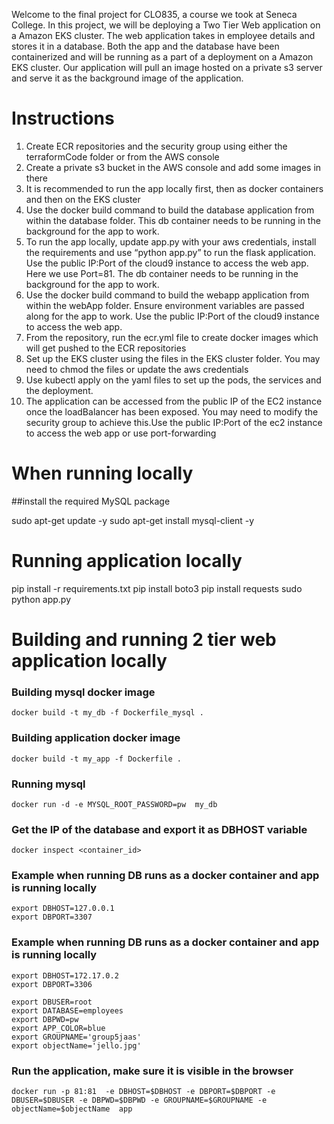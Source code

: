 Welcome to the final project for CLO835, a course we took at Seneca College. In this project, we will be deploying a Two Tier Web application on a Amazon EKS cluster.
The web application takes in employee details and stores it in a database. 
Both the app and the database have been containerized and will be running as a part of a deployment on a Amazon EKS cluster.
Our application will pull an image hosted on a private s3 server and serve it as the background image of the application. 

# Instructions
1.	Create ECR repositories and the security group using either the terraformCode folder or from the AWS console
2.	Create a private s3 bucket in the AWS console and add some images in there
3.	It is recommended to run the app locally first, then as docker containers and then on the EKS cluster
4.	Use the docker build command to build the database application from within the database folder. This db container needs to be running in the background for the app to work.
5.	To run the app locally, update app.py with your aws credentials, install the requirements and use “python app.py” to run the flask application. Use the public IP:Port of the cloud9 instance to access the web app. Here we use Port=81. The db container needs to be running in the background for the app to work.
6.	Use the docker build command to build the webapp application from within the webApp folder. Ensure environment variables are passed along for the app to work. Use the public IP:Port of the cloud9 instance to access the web app.
7.	From the repository, run the ecr.yml file to create docker images which will get pushed to the ECR repositories
8.	Set up the EKS cluster using the files in the EKS cluster folder. You may need to chmod the files or update the aws credentials
9.	Use kubectl apply on the yaml files to set up the pods, the services and the deployment. 
10.	The application can be accessed from the public IP of the EC2 instance once the loadBalancer has been exposed. You may need to modify the security group to achieve this.Use the public IP:Port of the ec2 instance to access the web app or use port-forwarding

# When running locally
##install the required MySQL package

sudo apt-get update -y
sudo apt-get install mysql-client -y

# Running application locally
pip install -r requirements.txt
pip install boto3
pip install requests
sudo python app.py

# Building and running 2 tier web application locally
### Building mysql docker image 
```docker build -t my_db -f Dockerfile_mysql . ```

### Building application docker image 
```docker build -t my_app -f Dockerfile . ```

### Running mysql
```docker run -d -e MYSQL_ROOT_PASSWORD=pw  my_db```


### Get the IP of the database and export it as DBHOST variable
```docker inspect <container_id>```


### Example when running DB runs as a docker container and app is running locally
```
export DBHOST=127.0.0.1
export DBPORT=3307
```
### Example when running DB runs as a docker container and app is running locally
```
export DBHOST=172.17.0.2
export DBPORT=3306
```
```
export DBUSER=root
export DATABASE=employees
export DBPWD=pw
export APP_COLOR=blue
export GROUPNAME='group5jaas'
export objectName='jello.jpg'
```
### Run the application, make sure it is visible in the browser
``` docker run -p 81:81  -e DBHOST=$DBHOST -e DBPORT=$DBPORT -e  DBUSER=$DBUSER -e DBPWD=$DBPWD -e GROUPNAME=$GROUPNAME -e objectName=$objectName  app ```
